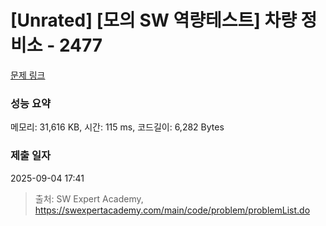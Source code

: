 # [Unrated] [모의 SW 역량테스트] 차량 정비소 - 2477 

[문제 링크](https://swexpertacademy.com/main/code/problem/problemDetail.do?contestProbId=AV6c6bgaIuoDFAXy) 

### 성능 요약

메모리: 31,616 KB, 시간: 115 ms, 코드길이: 6,282 Bytes

### 제출 일자

2025-09-04 17:41



> 출처: SW Expert Academy, https://swexpertacademy.com/main/code/problem/problemList.do
